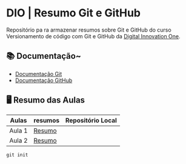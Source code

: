 # DIO | Resumo Git e GitHub

Repositório pa ra armazenar resumos sobre Git e GitHub do curso
Versionamento de código com Git e GitHub da [Digital Innovation One](https://www.dio.me).

## 📚 Documentação~
- [Documentação Git](https://git-scm.com/doc)
- [Documentação GitHub](https://docs.github.com)

## 🖥 Resumo das Aulas
|Aulas|resumos|Repositório Local|
|------|-------|----------------|
|Aula 1|[Resumo]()|
|Aula 2|[Resumo]()|

```
git init
```